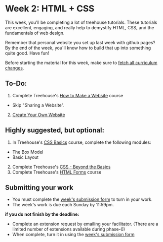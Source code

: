 # Week 2: HTML + CSS

This week, you'll be completing a lot of treehouse tutorials. These tutorials are excellent, engaging, and really help to demystify HTML, CSS, and the fundamentals of web design. 

Remember that personal website you set up last week with github pages? By the end of the week, you'll know how to build that up into something quite good. Have fun!

Before starting the material for this week, make sure to [fetch all curriculum changes](https://github.com/dev-academy-phase0/phase-0-handbook/blob/master/fetching-changes.md). 

## To-Do:

1. Complete Treehouse's [How to Make a Website](http://teamtreehouse.com/library/how-to-make-a-website) course
  - Skip "Sharing a Website".
2. [Create Your Own Website](./create_your_own_website)

## Highly suggested, but optional: 

1. In Treehouse's [CSS Basics](http://teamtreehouse.com/library/css-basics) course, complete the following modules:
  - The Box Model
  - Basic Layout
2. Complete Treehouse's [CSS - Beyond the Basics](http://teamtreehouse.com/library/css-beyond-the-basics)
3. Complete Treehouse's [HTML Forms](http://teamtreehouse.com/library/html-forms) course

## Submitting your work

- You must complete the [week's submission form](http://goo.gl/forms/VZsU0WKZ6u) to turn in your work.
- The week's work is due each Sunday by 11:59pm.  

**if you do not finish by the deadline:**

- Complete an extension request by emailing your facilitator. (There are a limited number of extensions available during phase-0)
- When complete, turn it in using the [week's submission form](http://goo.gl/forms/VZsU0WKZ6u)
